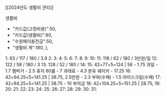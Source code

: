 [[2024년도 생활비 관리]]

생활비
- "카드값(고정비용)":50,
- "카드값(생활비)":80,
- "수원페이충전금":50,
- "생활비 계":180,
},

1: 63 / 117 / 180 / 3.9
2: 
3: 
4: 
5: 
6:
7: 
8: 
9: 
10: 
11: 118 / 62 / 180 / 3만원/일
12: 122 / 58 / 180 / 3
13: 128 / 52 / 180 / 
14: 
15: 42+77+5=124 | 56 
	- 1.75 과일
	- 1.7 햄버거
	- 2.5 휴지 60롤
	- 7 과태료
	- 4.3 분유 쉐이커
	- 17.25
16: 42+94.25+5=141.25 | 38.75, 2.5만원
	- 2.3 부찌(수페)
	- 1.5 아이스크림(수페)
17: 42+94.25+5=141.25 | 38.75
	- 10 부의금
18: 42+104.25+5=151.25 | 28.75, 
19: 
20: 
21: 
22: 
23: 
24: 
25: 
26: 
27: 
28: 
29: 
30: 
31: 
